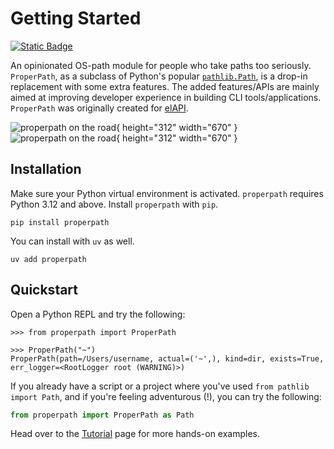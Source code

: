# Getting Started

<a href="#compatibility">
   <img alt="Static Badge" src="https://img.shields.io/badge/python-3.12%20%7C%203.13%20%7C%203.14-%230d7dbe">
</a>

An opinionated OS-path module for people who take paths too seriously. `ProperPath`, as a subclass of Python's popular [
`pathlib.Path`](https://docs.python.org/3.12/library/pathlib.html#pathlib.Path), is a drop-in replacement with some
extra features. The added features/APIs are mainly aimed at improving developer experience in building CLI
tools/applications. `ProperPath` was originally created for [elAPI](https://github.com/uhd-urz/elAPI).

![properpath on the road](https://heibox.uni-heidelberg.de/f/5f8e95d5a5954d3a88c8/?dl=1#only-light){ height="312" width="670" }
![properpath on the road](https://heibox.uni-heidelberg.de/f/157beb7f723840b5a6a2/?dl=1#only-dark){ height="312" width="670" }


## Installation

Make sure your Python virtual environment is activated. `properpath` requires Python 3.12 and above. Install
`properpath` with `pip`.

```shell
pip install properpath
```

You can install with `uv` as well.

```shell
uv add properpath
```

## Quickstart

Open a Python REPL and try the following:

```{ .python .no-copy title="Python REPL" linenums="0" }
>>> from properpath import ProperPath

>>> ProperPath("~")
ProperPath(path=/Users/username, actual=('~',), kind=dir, exists=True, err_logger=<RootLogger root (WARNING)>)
```

If you already have a script or a project where you've used `from pathlib import Path`, and if you're feeling
adventurous (!), you can try the following:

```python
from properpath import ProperPath as Path
```

Head over to the [Tutorial](tutorial) page for more hands-on examples.
